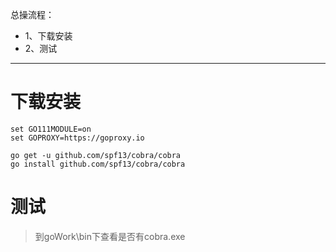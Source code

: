总操流程：
- 1、下载安装
- 2、测试

***

# 下载安装

```shell
set GO111MODULE=on
set GOPROXY=https://goproxy.io

go get -u github.com/spf13/cobra/cobra
go install github.com/spf13/cobra/cobra

```

# 测试

> 到goWork\bin下查看是否有cobra.exe


